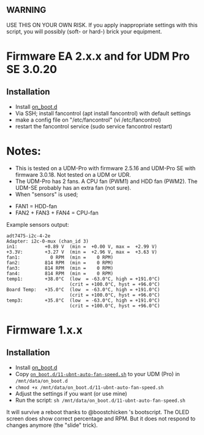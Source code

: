 ## WARNING

USE THIS ON YOUR OWN RISK.
If you apply inappropriate settings with this script, you will possibly (soft- or hard-) brick your equipment.


# Firmware EA 2.x.x and for UDM Pro SE 3.0.20

## Installation

* Install [on_boot.d](https://github.com/boostchicken/udm-utilities)
* Via SSH; install fancontrol (apt install fancontrol) with default settings
* make a config file on "/etc/fancontrol" (vi /etc/fancontrol)
* restart the fancontrol service (sudo service fancontrol restart)

# Notes:

* This is tested on a UDM-Pro with firmware 2.5.16 and UDM-Pro SE with firmware 3.0.18. Not tested on a UDM or UDR.
* The UDM-Pro has 2 fans. A CPU fan (PWM1) and HDD fan (PWM2). The UDM-SE probably has an extra fan (not sure).
* When "sensors" is used;
- FAN1 = HDD-fan
- FAN2 + FAN3 + FAN4 = CPU-fan


Example sensors output:

```# sensors
adt7475-i2c-4-2e
Adapter: i2c-0-mux (chan_id 3)
in1:          +0.89 V  (min =  +0.00 V, max =  +2.99 V)
+3.3V:        +3.27 V  (min =  +2.96 V, max =  +3.63 V)
fan1:           0 RPM  (min =    0 RPM)
fan2:         814 RPM  (min =    0 RPM)
fan3:         814 RPM  (min =    0 RPM)
fan4:         814 RPM  (min =    0 RPM)
temp1:        +38.0°C  (low  = -63.0°C, high = +191.0°C)
                       (crit = +100.0°C, hyst = +96.0°C)
Board Temp:   +35.0°C  (low  = -63.0°C, high = +191.0°C)
                       (crit = +100.0°C, hyst = +96.0°C)
temp3:        +35.8°C  (low  = -63.0°C, high = +191.0°C)
                       (crit = +100.0°C, hyst = +96.0°C)
```

# Firmware 1.x.x

## Installation

* Install [on_boot.d](https://github.com/boostchicken/udm-utilities)
* Copy [`on_boot.d/11-ubnt-auto-fan-speed.sh`](https://github.com/renedis/ubnt-auto-fan-speed/raw/main/on_boot.d/11-ubnt-auto-fan-speed.sh) to your UDM (Pro) in `/mnt/data/on_boot.d`
* `chmod +x /mnt/data/on_boot.d/11-ubnt-auto-fan-speed.sh`
* Adjust the settings if you want (or use mine)
* Run the script: `sh /mnt/data/on_boot.d/11-ubnt-auto-fan-speed.sh`

It will survive a reboot thanks to @boostchicken 's bootscript. The OLED screen does show correct percentage and RPM. But it does not respond to changes anymore (the "slide" trick).
